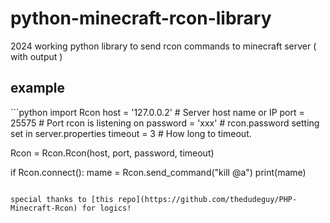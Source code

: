 # python-minecraft-rcon-library
2024 working python library to send rcon commands to minecraft server ( with output )

<h2>example</h2>
```python
import Rcon
host = '127.0.0.2'  # Server host name or IP
port = 25575            # Port rcon is listening on
password = 'xxx'      # rcon.password setting set in server.properties
timeout = 3             # How long to timeout.

Rcon = Rcon.Rcon(host, port, password, timeout)

if Rcon.connect():
    mame = Rcon.send_command("kill @a")
    print(mame)
```

special thanks to [this repo](https://github.com/thedudeguy/PHP-Minecraft-Rcon) for logics!
